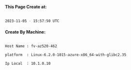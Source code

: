 
   
#### This Page Create at:

```bash

2023-11-05 - 15:57:50 UTC

```

#### Create By Machine:

```bash

Host Name : fv-az520-462

platform  : Linux-6.2.0-1015-azure-x86_64-with-glibc2.35

Ip Local  : 10.1.0.10

```

